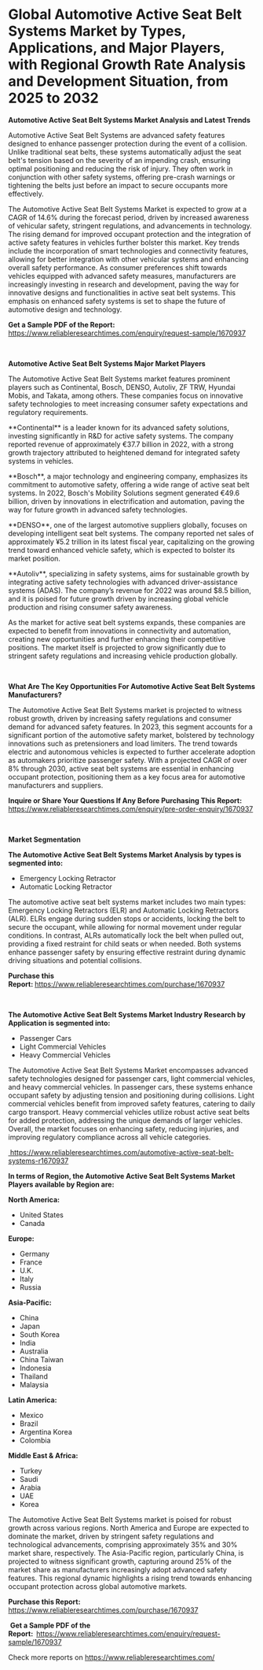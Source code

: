 <p><h1>Global Automotive Active Seat Belt Systems Market by Types, Applications, and Major Players, with Regional Growth Rate Analysis and Development Situation, from 2025 to 2032</h1></p><p><strong>Automotive Active Seat Belt Systems Market Analysis and Latest Trends</strong></p>
<p><p>Automotive Active Seat Belt Systems are advanced safety features designed to enhance passenger protection during the event of a collision. Unlike traditional seat belts, these systems automatically adjust the seat belt's tension based on the severity of an impending crash, ensuring optimal positioning and reducing the risk of injury. They often work in conjunction with other safety systems, offering pre-crash warnings or tightening the belts just before an impact to secure occupants more effectively.</p><p>The Automotive Active Seat Belt Systems Market is expected to grow at a CAGR of 14.6% during the forecast period, driven by increased awareness of vehicular safety, stringent regulations, and advancements in technology. The rising demand for improved occupant protection and the integration of active safety features in vehicles further bolster this market. Key trends include the incorporation of smart technologies and connectivity features, allowing for better integration with other vehicular systems and enhancing overall safety performance. As consumer preferences shift towards vehicles equipped with advanced safety measures, manufacturers are increasingly investing in research and development, paving the way for innovative designs and functionalities in active seat belt systems. This emphasis on enhanced safety systems is set to shape the future of automotive design and technology.</p></p>
<p><strong>Get a Sample PDF of the Report:&nbsp;</strong> <a href="https://www.reliableresearchtimes.com/enquiry/request-sample/1670937?utm_campaign=2643&utm_medium=2&utm_source=Github&utm_content=ia&utm_term=25032025&utm_id=automotive-active-seat-belt-systems">https://www.reliableresearchtimes.com/enquiry/request-sample/1670937</a></p>
<p>&nbsp;</p>
<p><strong>Automotive Active Seat Belt Systems Major Market Players</strong></p>
<p><p>The Automotive Active Seat Belt Systems market features prominent players such as Continental, Bosch, DENSO, Autoliv, ZF TRW, Hyundai Mobis, and Takata, among others. These companies focus on innovative safety technologies to meet increasing consumer safety expectations and regulatory requirements.</p><p>**Continental** is a leader known for its advanced safety solutions, investing significantly in R&D for active safety systems. The company reported revenue of approximately €37.7 billion in 2022, with a strong growth trajectory attributed to heightened demand for integrated safety systems in vehicles.</p><p>**Bosch**, a major technology and engineering company, emphasizes its commitment to automotive safety, offering a wide range of active seat belt systems. In 2022, Bosch's Mobility Solutions segment generated €49.6 billion, driven by innovations in electrification and automation, paving the way for future growth in advanced safety technologies.</p><p>**DENSO**, one of the largest automotive suppliers globally, focuses on developing intelligent seat belt systems. The company reported net sales of approximately ¥5.2 trillion in its latest fiscal year, capitalizing on the growing trend toward enhanced vehicle safety, which is expected to bolster its market position.</p><p>**Autoliv**, specializing in safety systems, aims for sustainable growth by integrating active safety technologies with advanced driver-assistance systems (ADAS). The company’s revenue for 2022 was around $8.5 billion, and it is poised for future growth driven by increasing global vehicle production and rising consumer safety awareness.</p><p>As the market for active seat belt systems expands, these companies are expected to benefit from innovations in connectivity and automation, creating new opportunities and further enhancing their competitive positions. The market itself is projected to grow significantly due to stringent safety regulations and increasing vehicle production globally.</p></p>
<p>&nbsp;</p>
<p><strong>What Are The Key Opportunities For Automotive Active Seat Belt Systems Manufacturers?</strong></p>
<p><p>The Automotive Active Seat Belt Systems market is projected to witness robust growth, driven by increasing safety regulations and consumer demand for advanced safety features. In 2023, this segment accounts for a significant portion of the automotive safety market, bolstered by technology innovations such as pretensioners and load limiters. The trend towards electric and autonomous vehicles is expected to further accelerate adoption as automakers prioritize passenger safety. With a projected CAGR of over 8% through 2030, active seat belt systems are essential in enhancing occupant protection, positioning them as a key focus area for automotive manufacturers and suppliers.</p></p>
<p><strong>Inquire or Share Your Questions If Any Before Purchasing This Report:</strong> <a href="https://www.reliableresearchtimes.com/enquiry/pre-order-enquiry/1670937?utm_campaign=2643&utm_medium=2&utm_source=Github&utm_content=ia&utm_term=25032025&utm_id=automotive-active-seat-belt-systems">https://www.reliableresearchtimes.com/enquiry/pre-order-enquiry/1670937</a></p>
<p>&nbsp;</p>
<p><strong>Market Segmentation</strong></p>
<p><strong>The Automotive Active Seat Belt Systems Market Analysis by types is segmented into:</strong></p>
<p><ul><li>Emergency Locking Retractor</li><li>Automatic Locking Retractor</li></ul></p>
<p><p>The automotive active seat belt systems market includes two main types: Emergency Locking Retractors (ELR) and Automatic Locking Retractors (ALR). ELRs engage during sudden stops or accidents, locking the belt to secure the occupant, while allowing for normal movement under regular conditions. In contrast, ALRs automatically lock the belt when pulled out, providing a fixed restraint for child seats or when needed. Both systems enhance passenger safety by ensuring effective restraint during dynamic driving situations and potential collisions.</p></p>
<p><strong>Purchase this Report:&nbsp;</strong><a href="https://www.reliableresearchtimes.com/purchase/1670937?utm_campaign=2643&utm_medium=2&utm_source=Github&utm_content=ia&utm_term=25032025&utm_id=automotive-active-seat-belt-systems">https://www.reliableresearchtimes.com/purchase/1670937</a></p>
<p>&nbsp;</p>
<p><strong>The Automotive Active Seat Belt Systems Market Industry Research by Application is segmented into:</strong></p>
<p><ul><li>Passenger Cars</li><li>Light Commercial Vehicles</li><li>Heavy Commercial Vehicles</li></ul></p>
<p><p>The Automotive Active Seat Belt Systems Market encompasses advanced safety technologies designed for passenger cars, light commercial vehicles, and heavy commercial vehicles. In passenger cars, these systems enhance occupant safety by adjusting tension and positioning during collisions. Light commercial vehicles benefit from improved safety features, catering to daily cargo transport. Heavy commercial vehicles utilize robust active seat belts for added protection, addressing the unique demands of larger vehicles. Overall, the market focuses on enhancing safety, reducing injuries, and improving regulatory compliance across all vehicle categories.</p></p>
<p><a href="https://www.reliableresearchtimes.com/automotive-active-seat-belt-systems-r1670937?utm_campaign=2643&utm_medium=2&utm_source=Github&utm_content=ia&utm_term=25032025&utm_id=automotive-active-seat-belt-systems">&nbsp;https://www.reliableresearchtimes.com/automotive-active-seat-belt-systems-r1670937</a></p>
<p><strong>In terms of Region, the Automotive Active Seat Belt Systems Market Players available by Region are:</strong></p>
<p>
    <p> <strong> North America: </strong>
        <ul>
            <li>United States</li>
            <li>Canada</li>
        </ul>
        </p> 
    <p> <strong> Europe: </strong>
        <ul>
            <li>Germany</li>
            <li>France</li>
            <li>U.K.</li>
            <li>Italy</li>
            <li>Russia</li>
        </ul>
        </p> 
    <p> <strong> Asia-Pacific: </strong>
        <ul>
            <li>China</li>
            <li>Japan</li>
            <li>South Korea</li>
            <li>India</li>
            <li>Australia</li>
            <li>China Taiwan</li>
            <li>Indonesia</li>
            <li>Thailand</li>
            <li>Malaysia</li>
        </ul>
        </p> 
    <p> <strong> Latin America: </strong>
        <ul>
            <li>Mexico</li>
            <li>Brazil</li>
            <li>Argentina Korea</li>
            <li>Colombia</li>
        </ul>
        </p> 
    <p> <strong> Middle East & Africa: </strong>
        <ul>
            <li>Turkey</li>
            <li>Saudi</li>
            <li>Arabia</li>
            <li>UAE</li>
            <li>Korea</li>
        </ul>
    </p>
    </p>
<p><p>The Automotive Active Seat Belt Systems market is poised for robust growth across various regions. North America and Europe are expected to dominate the market, driven by stringent safety regulations and technological advancements, comprising approximately 35% and 30% market share, respectively. The Asia-Pacific region, particularly China, is projected to witness significant growth, capturing around 25% of the market share as manufacturers increasingly adopt advanced safety features. This regional dynamic highlights a rising trend towards enhancing occupant protection across global automotive markets.</p></p>
<p><strong>Purchase this Report: </strong><a href="https://www.reliableresearchtimes.com/purchase/1670937?utm_campaign=2643&utm_medium=2&utm_source=Github&utm_content=ia&utm_term=25032025&utm_id=automotive-active-seat-belt-systems">https://www.reliableresearchtimes.com/purchase/1670937</a></p>
<p>&nbsp;<strong>Get a Sample PDF of the Report:&nbsp;&nbsp;</strong><a href="https://www.reliableresearchtimes.com/enquiry/request-sample/1670937?utm_campaign=2643&utm_medium=2&utm_source=Github&utm_content=ia&utm_term=25032025&utm_id=automotive-active-seat-belt-systems">https://www.reliableresearchtimes.com/enquiry/request-sample/1670937</a></p>
<p><strong></strong></p>
<p>Check more reports on <a href="https://www.reliableresearchtimes.com/?utm_campaign=2643&utm_medium=2&utm_source=Github&utm_content=ia&utm_term=25032025&utm_id=automotive-active-seat-belt-systems">https://www.reliableresearchtimes.com/</a></p>